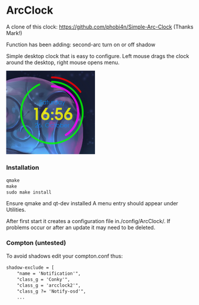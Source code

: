 # ArcClock

A clone of this clock: https://github.com/phobi4n/Simple-Arc-Clock (Thanks Mark!)

Function has been adding:
	second-arc
	turn on or off shadow

Simple desktop clock that is easy to configure. Left mouse drags the clock around the desktop, right mouse opens menu.

![Screenshot](screenshoot.png)
### Installation
```
qmake
make
sudo make install
```

Ensure qmake and qt-dev installed
A menu entry should appear under Utilities.
   
After first start it creates a configuration file in./config/ArcClock/.
If problems occur or after an update it may need to be deleted.

### Compton (untested)
To avoid shadows edit your compton.conf thus:
```
shadow-exclude = [
	"name = 'Notification'",
	"class_g = 'Conky'",
	"class_g = 'arcclock2'",
	"class_g ?= 'Notify-osd'",
	...
```
